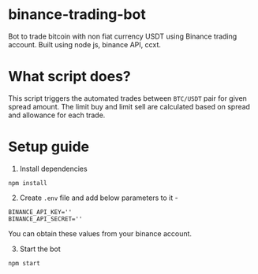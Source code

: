# binance-trading-bot
Bot to trade bitcoin with non fiat currency USDT using Binance trading account. Built using node js, binance API, ccxt.

# What script does?

This script triggers the automated trades between `BTC/USDT` pair for given spread amount. The limit buy and limit sell are calculated based on spread and allowance for each trade.

# Setup guide

1. Install dependencies
  ```
  npm install
  ```

2. Create `.env` file and add below parameters to it -
  ```
  BINANCE_API_KEY=''
  BINANCE_API_SECRET=''
  ```
  You can obtain these values from your binance account.

3. Start the bot
  ```
  npm start
  ```
